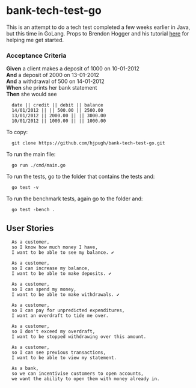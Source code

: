 # bank-tech-test-go
This is an attempt to do a tech test completed a few weeks earlier in Java, but this time in GoLang.
Props to Brendon Hogger and his tutorial [here](https://www.toptal.com/go/go-programming-a-step-by-step-introductory-tutorial) for helping me get started.

### Acceptance Criteria

**Given** a client makes a deposit of 1000 on 10-01-2012  
**And** a deposit of 2000 on 13-01-2012  
**And** a withdrawal of 500 on 14-01-2012  
**When** she prints her bank statement  
**Then** she would see

```
  date || credit || debit || balance
  14/01/2012 || || 500.00 || 2500.00
  13/01/2012 || 2000.00 || || 3000.00
  10/01/2012 || 1000.00 || || 1000.00
```

To copy:
```
  git clone https://github.com/hjpugh/bank-tech-test-go.git 
```
To run the main file: 
```
  go run ./cmd/main.go
```
To run the tests, go to the folder that contains the tests and: 
```
  go test -v
```
To run the benchmark tests, again go to the folder and: 
```
  go test -bench .
```

## User Stories

```
  As a customer,
  so I know how much money I have,
  I want to be able to see my balance. ✔

  As a customer,
  so I can increase my balance,
  I want to be able to make deposits. ✔

  As a customer,
  so I can spend my money,
  I want to be able to make withdrawals. ✔
  
  As a customer,
  so I can pay for unpredicted expenditures,
  I want an overdraft to tide me over.
  
  As a customer,
  so I don't exceed my overdraft,
  I want to be stopped withdrawing over this amount.

  As a customer,
  so I can see previous transactions,
  I want to be able to view my statement.
  
  As a bank,
  so we can incentivise customers to open accounts,
  we want the ability to open them with money already in.
```
